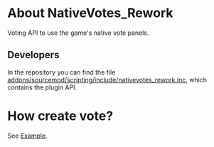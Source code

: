 # About NativeVotes_Rework
Voting API to use the game's native vote panels.

## Developers
In the repository you can find the file [addons/sourcemod/scripting/include/nativevotes_rework.inc](https://github.com/TouchMe-Inc/l4d2_nativevotes_rework/blob/main/addons/sourcemod/scripting/include/nativevotes_rework.inc), which contains the plugin API.

# How create vote?
See [Example](https://github.com/TouchMe-Inc/l4d2_nativevotes_rework/blob/main/addons/sourcemod/scripting/nativevotes_votetest.sp).
